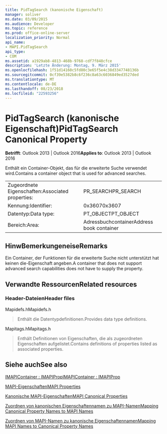 ```yaml
---
title: PidTagSearch (kanonische Eigenschaft)
manager: soliver
ms.date: 03/09/2015
ms.audience: Developer
ms.topic: reference
ms.prod: office-online-server
localization_priority: Normal
api_name:
- MAPI.PidTagSearch
api_type:
- COM
ms.assetid: a1929ab8-4813-468b-9768-cdf7f848cfce
description: 'Letzte Änderung: Montag, 9. März 2015'
ms.openlocfilehash: 1f51d14160c5fd80c3e65f5e4c38d3347748136b
ms.sourcegitcommit: 0cf39e5382b8c6f236c8a63c6036849ed3527ded
ms.translationtype: MT
ms.contentlocale: de-DE
ms.lasthandoff: 08/23/2018
ms.locfileid: "22593256"
---
```

# <a name="pidtagsearch-canonical-property"></a><span data-ttu-id="c5d71-103">PidTagSearch (kanonische Eigenschaft)</span><span class="sxs-lookup"><span data-stu-id="c5d71-103">PidTagSearch Canonical Property</span></span>

  
  
<span data-ttu-id="c5d71-104">**Betrifft**: Outlook 2013 | Outlook 2016</span><span class="sxs-lookup"><span data-stu-id="c5d71-104">**Applies to**: Outlook 2013 | Outlook 2016</span></span> 
  
<span data-ttu-id="c5d71-105">Enthält ein Container-Objekt, das für die erweiterte Suche verwendet wird.</span><span class="sxs-lookup"><span data-stu-id="c5d71-105">Contains a container object that is used for advanced searches.</span></span>
  
|||
|:-----|:-----|
|<span data-ttu-id="c5d71-106">Zugeordnete Eigenschaften:</span><span class="sxs-lookup"><span data-stu-id="c5d71-106">Associated properties:</span></span>  <br/> |<span data-ttu-id="c5d71-107">PR_SEARCH</span><span class="sxs-lookup"><span data-stu-id="c5d71-107">PR_SEARCH</span></span>  <br/> |
|<span data-ttu-id="c5d71-108">Kennung:</span><span class="sxs-lookup"><span data-stu-id="c5d71-108">Identifier:</span></span>  <br/> |<span data-ttu-id="c5d71-109">0x3607</span><span class="sxs-lookup"><span data-stu-id="c5d71-109">0x3607</span></span>  <br/> |
|<span data-ttu-id="c5d71-110">Datentyp:</span><span class="sxs-lookup"><span data-stu-id="c5d71-110">Data type:</span></span>  <br/> |<span data-ttu-id="c5d71-111">PT_OBJECT</span><span class="sxs-lookup"><span data-stu-id="c5d71-111">PT_OBJECT</span></span>  <br/> |
|<span data-ttu-id="c5d71-112">Bereich:</span><span class="sxs-lookup"><span data-stu-id="c5d71-112">Area:</span></span>  <br/> |<span data-ttu-id="c5d71-113">Adressbuchcontainer</span><span class="sxs-lookup"><span data-stu-id="c5d71-113">Address book container</span></span>  <br/> |
   
## <a name="remarks"></a><span data-ttu-id="c5d71-114">HinwBemerkungeneise</span><span class="sxs-lookup"><span data-stu-id="c5d71-114">Remarks</span></span>

<span data-ttu-id="c5d71-115">Ein Container, der Funktionen für die erweiterte Suche nicht unterstützt hat keinen die-Eigenschaft angeben.</span><span class="sxs-lookup"><span data-stu-id="c5d71-115">A container that does not support advanced search capabilities does not have to supply the property.</span></span>
  
## <a name="related-resources"></a><span data-ttu-id="c5d71-116">Verwandte Ressourcen</span><span class="sxs-lookup"><span data-stu-id="c5d71-116">Related resources</span></span>

### <a name="header-files"></a><span data-ttu-id="c5d71-117">Header-Dateien</span><span class="sxs-lookup"><span data-stu-id="c5d71-117">Header files</span></span>

<span data-ttu-id="c5d71-118">Mapidefs.h</span><span class="sxs-lookup"><span data-stu-id="c5d71-118">Mapidefs.h</span></span>
  
> <span data-ttu-id="c5d71-119">Enthält die Datentypdefinitionen.</span><span class="sxs-lookup"><span data-stu-id="c5d71-119">Provides data type definitions.</span></span>
    
<span data-ttu-id="c5d71-120">Mapitags.h</span><span class="sxs-lookup"><span data-stu-id="c5d71-120">Mapitags.h</span></span>
  
> <span data-ttu-id="c5d71-121">Enthält Definitionen von Eigenschaften, die als zugeordneten Eigenschaften aufgelistet.</span><span class="sxs-lookup"><span data-stu-id="c5d71-121">Contains definitions of properties listed as associated properties.</span></span>
    
## <a name="see-also"></a><span data-ttu-id="c5d71-122">Siehe auch</span><span class="sxs-lookup"><span data-stu-id="c5d71-122">See also</span></span>



[<span data-ttu-id="c5d71-123">IMAPIContainer : IMAPIProp</span><span class="sxs-lookup"><span data-stu-id="c5d71-123">IMAPIContainer : IMAPIProp</span></span>](imapicontainerimapiprop.md)


[<span data-ttu-id="c5d71-124">MAPI-Eigenschaften</span><span class="sxs-lookup"><span data-stu-id="c5d71-124">MAPI Properties</span></span>](mapi-properties.md)
  
[<span data-ttu-id="c5d71-125">Kanonische MAPI-Eigenschaften</span><span class="sxs-lookup"><span data-stu-id="c5d71-125">MAPI Canonical Properties</span></span>](mapi-canonical-properties.md)
  
[<span data-ttu-id="c5d71-126">Zuordnen von kanonischen Eigenschaftennamen zu MAPI-Namen</span><span class="sxs-lookup"><span data-stu-id="c5d71-126">Mapping Canonical Property Names to MAPI Names</span></span>](mapping-canonical-property-names-to-mapi-names.md)
  
[<span data-ttu-id="c5d71-127">Zuordnen von MAPI-Namen zu kanonische Eigenschaftennamen</span><span class="sxs-lookup"><span data-stu-id="c5d71-127">Mapping MAPI Names to Canonical Property Names</span></span>](mapping-mapi-names-to-canonical-property-names.md)

